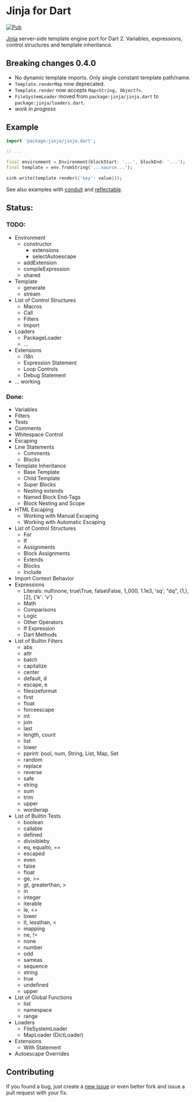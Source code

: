 # Jinja for Dart

[![Pub](https://img.shields.io/pub/v/jinja.svg)](https://pub.dev/packages/jinja)

[Jinja](https://www.palletsprojects.com/p/jinja/) server-side template engine port for Dart 2.
Variables, expressions, control structures and template inheritance.

## Breaking changes 0.4.0
- No dynamic template imports. Only single constant template path/name.
- `Template.renderMap` now deprecated.
- `Template.render` now accepts `Map<String, Object?>`.
- `FileSystemLoader` moved from `package:jinja/jinja.dart` to `package:jinja/loaders.dart`.
- _work in progress_

## Example

```dart
import 'package:jinja/jinja.dart';

// ...

final environment = Environment(blockStart: '...', blockEnd: '...');
final template = env.fromString('...source...');

sink.write(template.render({'key': value}));
```

See also examples with [conduit][conduit_example] and [reflectable][reflectable_example].

## Status:
### TODO:
- Environment
  - constructor
    - extensions
    - selectAutoescape
  - addExtension
  - compileExpression
  - shared
- Template
  - generate
  - stream
- List of Control Structures
  - Macros
  - Call
  - Filters
  - Import
- Loaders
  - PackageLoader
  - ...
- Extensions
  - i18n
  - Expression Statement
  - Loop Controls
  - Debug Statement
- ... working

### Done:
- Variables
- Filters
- Tests
- Comments
- Whitespace Control
- Escaping
- Line Statements
  - Comments
  - Blocks
- Template Inheritance
  - Base Template
  - Child Template
  - Super Blocks
  - Nesting extends
  - Named Block End-Tags
  - Block Nesting and Scope
- HTML Escaping
  - Working with Manual Escaping
  - Working with Automatic Escaping
- List of Control Structures
  - For
  - If
  - Assignments
  - Block Assignments
  - Extends
  - Blocks
  - Include
- Import Context Behavior
- Expressions
  - Literals: null\none, true\True, false\False, 1_000, 1.1e3, 'sq', "dq", (1,), \[2\], {'k': 'v'}
  - Math
  - Comparisons
  - Logic
  - Other Operators
  - If Expression
  - Dart Methods
- List of Builtin Filters
  - abs
  - attr
  - batch
  - capitalize
  - center
  - default, d
  - escape, e
  - filesizeformat
  - first
  - float
  - forceescape
  - int
  - join
  - last
  - length, count
  - list
  - lower
  - pprint: bool, num, String, List, Map, Set
  - random
  - replace
  - reverse
  - safe
  - string
  - sum
  - trim
  - upper
  - wordwrap
- List of Builtin Tests
  - boolean
  - callable
  - defined
  - divisibleby
  - eq, equalto, ==
  - escaped
  - even
  - false
  - float
  - ge, >=
  - gt, greaterthan, >
  - in
  - integer
  - iterable
  - le, <=
  - lower
  - lt, lessthan, <
  - mapping
  - ne, !=
  - none
  - number
  - odd
  - sameas
  - sequence
  - string
  - true
  - undefined
  - upper
- List of Global Functions
  - list
  - namespace
  - range
- Loaders
  - FileSystemLoader
  - MapLoader (DictLoader)
- Extensions
  - With Statement
- Autoescape Overrides

## Contributing
If you found a bug, just create a [new issue][new_issue] or even better fork and issue a pull request with your fix.

[conduit_example]: https://github.com/ykmnkmi/jinja_conduit_example
[reflectable_example]: https://github.com/ykmnkmi/jinja_reflectable_example
[new_issue]: https://github.com/ykmnkmi/dart-jinja/issues/new